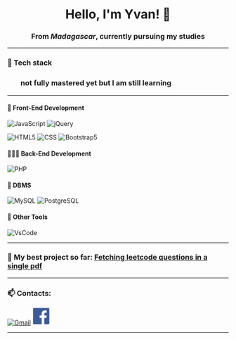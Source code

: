 <h1 align="center">Hello, I'm Yvan! 👋</h1>
<!--
<div id="header" align="center">
  <img src="https://user-images.githubusercontent.com/74038190/212257472-08e52665-c503-4bd9-aa20-f5a4dae769b5.gif" width="100"/>
</div>
-->
<h3 align="center">From <i>Madagascar</i>, currently pursuing my studies <!-- at IT University --></h3>

<hr>
<h3 align="left">🔧 Tech stack </h3> 
<h3>ㅤㅤnot fully mastered yet but I am still learning</h3>
<hr>

<h4>🎨 Front-End Development</h4>

![JavaScript](https://img.shields.io/badge/-JavaScript-333333?style=flat&logo=javascript)
![jQuery](https://img.shields.io/badge/-jQuery-333333?style=flat&logo=jquery&logoColor=0769AD)

![HTML5](https://img.shields.io/badge/-HTML5-333333?style=flat&logo=html5)
![CSS](https://img.shields.io/badge/-CSS-333333?style=flat&logo=CSS3&logoColor=1572B6)
![Bootstrap5](https://img.shields.io/badge/-Bootstrap-333333?style=flat&logo=bootstrap)

<h4>🧑🏽‍💻 Back-End Development</h4>

<!-- ![Python](https://img.shields.io/badge/-Python-333333?style=flat&logo=python&logoColor=3776AB) -->
![PHP](https://img.shields.io/badge/-PHP-333333?style=flat&logo=php)
<!-- ![Node.js](https://img.shields.io/badge/-Node.js-333333?style=flat&logo=node.js) -->

<h4>💾 DBMS</h4>

![MySQL](https://img.shields.io/badge/-MySQL-333333?style=flat&logo=mysql)
![PostgreSQL](https://img.shields.io/badge/-PostgreSQL-333333?style=flat&logo=postgresql&logoColor=336791)

<h4>🧰 Other Tools</h4>

![VsCode](https://img.shields.io/badge/-VsCode-333333?style=flat&logo=vscode&logoColor=007ACC)

<hr>

<h3 align="left">📂 My best project so far: <a href="https://github.com/gigasandwich/leetcode-questions">Fetching leetcode questions in a single pdf</a></h3>

<hr>

<h3 align="left">📫 Contacts:</h3>
<p align="left">
  <a href="mailto:yvannandy@gmail.com"><img src="https://upload.wikimedia.org/wikipedia/commons/7/7e/Gmail_icon_%282020%29.svg" alt="Gmail" width="40" height="40"/></a>
  <a href="https://www.facebook.com/jillsandwich.giga"><img src="https://raw.githubusercontent.com/devicons/devicon/master/icons/facebook/facebook-original.svg" alt="Facebook" width="40" height="40"/></a>
</p>

<hr>

<!-- <h3 align="center">Thank you for visiting my profile! ✨</h3> -->

